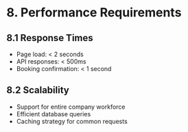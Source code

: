 # 8. Performance Requirements

## 8.1 Response Times

- Page load: < 2 seconds
- API responses: < 500ms
- Booking confirmation: < 1 second

## 8.2 Scalability

- Support for entire company workforce
- Efficient database queries
- Caching strategy for common requests
